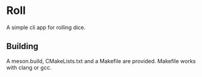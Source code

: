 # Roll
A simple cli app for rolling dice.

## Building
A meson.build, CMakeLists.txt and a Makefile are provided. Makefile works with clang or gcc.
